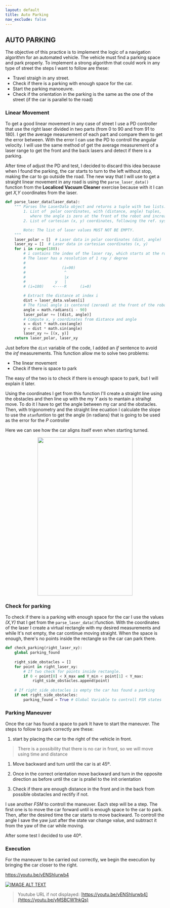 ```yaml
---
layout: default
title: Auto Parking
nav_exclude: false
---
```


## AUTO PARKING

The objective of this practice is to implement the logic of a navigation algorithm for an automated vehicle. The vehicle must find a parking space and park properly.
To implement a strong algorithm that could work in any type of street the steps I want to follow are these:

* Travel straigh in any street.
* Check if there is a parking with enough space for the car.
* Start the parking manoeuvre.
* Check if the orientation in the parking is the same as the one of the street (if the car is parallel to the road)

### Linear Movement

To get a good linear movement in any case of street I use a PD controller that use the right laser divided in two parts (from 0 to 90 and from 91 to 180). I get the average measurement of each part and compare them to get the error between. With the error I can use the PD to controll the angular velocity. I will use the same method of get the average measurement of a laser range to get the front and the back lasers and detect if there is a parking.

After time of adjust the PD and test, I decided to discard this idea because when I found the parking, the car starts to turn to the left without stop, making the car to go outside the road. The new way that I will use to get a straight linear movement in any road is using the `parse_laser_data()` function from the **Localiced Vacuum Cleaner** exercise because with it I can get *X,Y* coordinates from the laser.

```python
def parse_laser_data(laser_data):
    """ Parses the LaserData object and returns a tuple with two lists:
        1. List of  polar coordinates, with (distance, angle) tuples,
           where the angle is zero at the front of the robot and increases to the left.
        2. List of cartesian (x, y) coordinates, following the ref. system noted below.

        Note: The list of laser values MUST NOT BE EMPTY.
    """
    laser_polar = []  # Laser data in polar coordinates (dist, angle)
    laser_xy = []  # Laser data in cartesian coordinates (x, y)
    for i in range(180):
        # i contains the index of the laser ray, which starts at the robot's right
        # The laser has a resolution of 1 ray / degree
        #
        #                (i=90)
        #                 ^
        #                 |x
        #             y   |
        # (i=180)    <----R      (i=0)

        # Extract the distance at index i
        dist = laser_data.values[i]
        # The final angle is centered (zeroed) at the front of the robot.
        angle = math.radians(i - 90)
        laser_polar += [(dist, angle)]
        # Compute x, y coordinates from distance and angle
        x = dist * math.cos(angle)
        y = dist * math.sin(angle)
        laser_xy += [(x, y)]
    return laser_polar, laser_xy
```

Just before the `dist` variable of the code, I added an *if* sentence to avoid the *inf* measurements. This function allow me to solve two problems:

* The linear movement
* Check if there is space to park

The easy of the two is to check if there is enough space to park, but I will explain it later.

Using the coordinates I get from this function I'll create a straight line using the obstacles and then line up with the my *Y* axis to mantain a straihgt move. To do it I have to get the angle between my car and the obstacles. Then, with trigonometry and the straight line ecuation I calculate the slope to use the `atan`funtion to get the angle (in radians) that is going to be used as the error for the *P* controller

Here we can see how the car aligns itself even when starting turned.

<center>
    <img src="assets/img/alineacion.gif" width="300" height="500">
</center>

### Check for parking

To check if there is a parking with enough space for the car I use the values *(X,Y)* that I get from the `parse_laser_data()`function. With the coordinates of the laser I create a virtual rectangle with my desired measurements and while It's not empty, the car continue moving straight. When the space is enough, there's no points inside the rectangle so the car can park there.

```python
def check_parking(right_laser_xy):
    global parking_found
    
    right_side_obstacles = []
    for point in right_laser_xy:
        # If two check for points inside rectangle.
        if 0 < point[0] < X_max and Y_min < point[1] < Y_max:
            right_side_obstacles.append(point)
    
    # If right_side_obstacles is empty the car has found a parking
    if not right_side_obstacles:
        parking_found = True # Global Variable to controll FSM states
```

### Parking Maneuver

Once the car has found a space to park It have to start the maneuver. The steps to follow to park correctly are these:

1. start by placing the car to the right of the vehicle in front.

> There is a possibility that there is no car in front, so we will move using time and distance

1. Move backward and turn until the car is at 45º.

1. Once in the correct orientation move backward and turn in the opposite direction as before until the car is prallel to the init orientation

1. Check if there are enough distance in the front and in the back from possible obstacles and rectify if not.

I use another *FSM* to controll the maneuver. Each step will be a step. The first one is to move the car forward until is enough space to the car to park. Then, after the desired time the car starts to move backward. To controll the angle I save the yaw just after the state var change value, and subtract it from the yaw of the car while moving.

After some test I decided to use 40º.

### Execution

For the maneuver to be carried out correctly, we begin the execution by bringing the car closer to the right.

https://youtu.be/vENShIurwb4

[![IMAGE ALT TEXT](http://img.youtube.com/vi/vENShIurwb4/0.jpg)](https://youtu.be/vENShIurwb4 "Auto Parking")

> Youtube URL if not displayed: [https://youtu.be/vENShIurwb4](https://youtu.be/yMSBCW1hkQs)